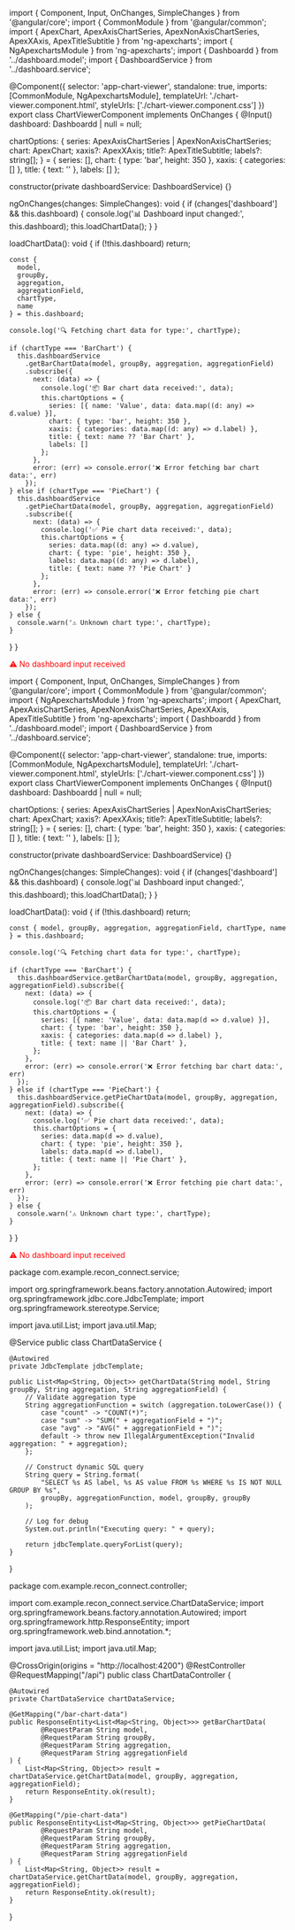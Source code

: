 import { Component, Input, OnChanges, SimpleChanges } from '@angular/core';
import { CommonModule } from '@angular/common';
import {
  ApexChart,
  ApexAxisChartSeries,
  ApexNonAxisChartSeries,
  ApexXAxis,
  ApexTitleSubtitle
} from 'ng-apexcharts';
import { NgApexchartsModule } from 'ng-apexcharts';
import { Dashboardd } from '../dashboard.model';
import { DashboardService } from '../dashboard.service';

@Component({
  selector: 'app-chart-viewer',
  standalone: true,
  imports: [CommonModule, NgApexchartsModule],
  templateUrl: './chart-viewer.component.html',
  styleUrls: ['./chart-viewer.component.css']
})
export class ChartViewerComponent implements OnChanges {
  @Input() dashboard: Dashboardd | null = null;

  chartOptions: {
    series: ApexAxisChartSeries | ApexNonAxisChartSeries;
    chart: ApexChart;
    xaxis?: ApexXAxis;
    title?: ApexTitleSubtitle;
    labels?: string[];
  } = {
    series: [],
    chart: {
      type: 'bar',
      height: 350
    },
    xaxis: {
      categories: []
    },
    title: {
      text: ''
    },
    labels: []
  };

  constructor(private dashboardService: DashboardService) {}

  ngOnChanges(changes: SimpleChanges): void {
    if (changes['dashboard'] && this.dashboard) {
      console.log('📊 Dashboard input changed:', this.dashboard);
      this.loadChartData();
    }
  }

  loadChartData(): void {
    if (!this.dashboard) return;

    const {
      model,
      groupBy,
      aggregation,
      aggregationField,
      chartType,
      name
    } = this.dashboard;

    console.log('🔍 Fetching chart data for type:', chartType);

    if (chartType === 'BarChart') {
      this.dashboardService
        .getBarChartData(model, groupBy, aggregation, aggregationField)
        .subscribe({
          next: (data) => {
            console.log('📦 Bar chart data received:', data);
            this.chartOptions = {
              series: [{ name: 'Value', data: data.map((d: any) => d.value) }],
              chart: { type: 'bar', height: 350 },
              xaxis: { categories: data.map((d: any) => d.label) },
              title: { text: name ?? 'Bar Chart' },
              labels: []
            };
          },
          error: (err) => console.error('❌ Error fetching bar chart data:', err)
        });
    } else if (chartType === 'PieChart') {
      this.dashboardService
        .getPieChartData(model, groupBy, aggregation, aggregationField)
        .subscribe({
          next: (data) => {
            console.log('✅ Pie chart data received:', data);
            this.chartOptions = {
              series: data.map((d: any) => d.value),
              chart: { type: 'pie', height: 350 },
              labels: data.map((d: any) => d.label),
              title: { text: name ?? 'Pie Chart' }
            };
          },
          error: (err) => console.error('❌ Error fetching pie chart data:', err)
        });
    } else {
      console.warn('⚠️ Unknown chart type:', chartType);
    }
  }
}

<div *ngIf="!dashboard">
  <p style="color: red">⚠️ No dashboard input received</p>
</div>

<div *ngIf="dashboard">
  <apx-chart
    [series]="chartOptions.series"
    [chart]="chartOptions.chart"
    [xaxis]="chartOptions.xaxis"
    [labels]="chartOptions.labels"
    [title]="chartOptions.title">
  </apx-chart>
</div>














import { Component, Input, OnChanges, SimpleChanges } from '@angular/core';
import { CommonModule } from '@angular/common';
import { NgApexchartsModule } from 'ng-apexcharts';
import {
  ApexChart,
  ApexAxisChartSeries,
  ApexNonAxisChartSeries,
  ApexXAxis,
  ApexTitleSubtitle
} from 'ng-apexcharts';
import { Dashboardd } from '../dashboard.model';
import { DashboardService } from '../dashboard.service';

@Component({
  selector: 'app-chart-viewer',
  standalone: true,
  imports: [CommonModule, NgApexchartsModule],
  templateUrl: './chart-viewer.component.html',
  styleUrls: ['./chart-viewer.component.css']
})
export class ChartViewerComponent implements OnChanges {
  @Input() dashboard: Dashboardd | null = null;

  chartOptions: {
    series: ApexAxisChartSeries | ApexNonAxisChartSeries;
    chart: ApexChart;
    xaxis?: ApexXAxis;
    title?: ApexTitleSubtitle;
    labels?: string[];
  } = {
    series: [],
    chart: { type: 'bar', height: 350 },
    xaxis: { categories: [] },
    title: { text: '' },
    labels: []
  };

  constructor(private dashboardService: DashboardService) {}

  ngOnChanges(changes: SimpleChanges): void {
    if (changes['dashboard'] && this.dashboard) {
      console.log('📊 Dashboard input changed:', this.dashboard);
      this.loadChartData();
    }
  }

  loadChartData(): void {
    if (!this.dashboard) return;

    const { model, groupBy, aggregation, aggregationField, chartType, name } = this.dashboard;

    console.log('🔍 Fetching chart data for type:', chartType);

    if (chartType === 'BarChart') {
      this.dashboardService.getBarChartData(model, groupBy, aggregation, aggregationField).subscribe({
        next: (data) => {
          console.log('📦 Bar chart data received:', data);
          this.chartOptions = {
            series: [{ name: 'Value', data: data.map(d => d.value) }],
            chart: { type: 'bar', height: 350 },
            xaxis: { categories: data.map(d => d.label) },
            title: { text: name || 'Bar Chart' },
          };
        },
        error: (err) => console.error('❌ Error fetching bar chart data:', err)
      });
    } else if (chartType === 'PieChart') {
      this.dashboardService.getPieChartData(model, groupBy, aggregation, aggregationField).subscribe({
        next: (data) => {
          console.log('✅ Pie chart data received:', data);
          this.chartOptions = {
            series: data.map(d => d.value),
            chart: { type: 'pie', height: 350 },
            labels: data.map(d => d.label),
            title: { text: name || 'Pie Chart' },
          };
        },
        error: (err) => console.error('❌ Error fetching pie chart data:', err)
      });
    } else {
      console.warn('⚠️ Unknown chart type:', chartType);
    }
  }
}

<div *ngIf="!dashboard">
  <p style="color: red">⚠️ No dashboard input received</p>
</div>

<div *ngIf="dashboard">
  <apx-chart
    [series]="chartOptions.series"
    [chart]="chartOptions.chart"
    [xaxis]="chartOptions.xaxis"
    [labels]="chartOptions.labels"
    [title]="chartOptions.title">
  </apx-chart>
</div>























package com.example.recon_connect.service;

import org.springframework.beans.factory.annotation.Autowired;
import org.springframework.jdbc.core.JdbcTemplate;
import org.springframework.stereotype.Service;

import java.util.List;
import java.util.Map;

@Service
public class ChartDataService {

    @Autowired
    private JdbcTemplate jdbcTemplate;

    public List<Map<String, Object>> getChartData(String model, String groupBy, String aggregation, String aggregationField) {
        // Validate aggregation type
        String aggregationFunction = switch (aggregation.toLowerCase()) {
            case "count" -> "COUNT(*)";
            case "sum" -> "SUM(" + aggregationField + ")";
            case "avg" -> "AVG(" + aggregationField + ")";
            default -> throw new IllegalArgumentException("Invalid aggregation: " + aggregation);
        };

        // Construct dynamic SQL query
        String query = String.format(
            "SELECT %s AS label, %s AS value FROM %s WHERE %s IS NOT NULL GROUP BY %s",
            groupBy, aggregationFunction, model, groupBy, groupBy
        );

        // Log for debug
        System.out.println("Executing query: " + query);

        return jdbcTemplate.queryForList(query);
    }
}

package com.example.recon_connect.controller;

import com.example.recon_connect.service.ChartDataService;
import org.springframework.beans.factory.annotation.Autowired;
import org.springframework.http.ResponseEntity;
import org.springframework.web.bind.annotation.*;

import java.util.List;
import java.util.Map;

@CrossOrigin(origins = "http://localhost:4200")
@RestController
@RequestMapping("/api")
public class ChartDataController {

    @Autowired
    private ChartDataService chartDataService;

    @GetMapping("/bar-chart-data")
    public ResponseEntity<List<Map<String, Object>>> getBarChartData(
            @RequestParam String model,
            @RequestParam String groupBy,
            @RequestParam String aggregation,
            @RequestParam String aggregationField
    ) {
        List<Map<String, Object>> result = chartDataService.getChartData(model, groupBy, aggregation, aggregationField);
        return ResponseEntity.ok(result);
    }

    @GetMapping("/pie-chart-data")
    public ResponseEntity<List<Map<String, Object>>> getPieChartData(
            @RequestParam String model,
            @RequestParam String groupBy,
            @RequestParam String aggregation,
            @RequestParam String aggregationField
    ) {
        List<Map<String, Object>> result = chartDataService.getChartData(model, groupBy, aggregation, aggregationField);
        return ResponseEntity.ok(result);
    }
}